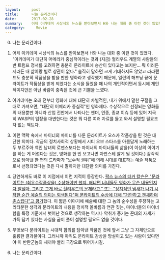 ```yaml
---
layout:     post
title:      나는 문리건이다
date:       2017-02-28
summary:    어제 아카데미 시상식의 뉴스를 받아보면서 H와 나눈 대화 중 이런 것이 있었다. "아카데미가 대단히 어메리카 중심적이라는 것과 (지금) 헐리우드 계열의 사람들의 반 트럼프 정서를 고려하면 충분히 문라이트에 승산이 있다고는 보지만... 뭐 이러든 저러든 내 삶이랑 별로 상관이 없다." 솔직히 말하면 크게 기대하지도 않았고 라라랜드도 충분히 작품상을 받을 만한 영화라고 생각했기 때문에, 일련의 해프닝 끝에 문라이트가 작품상을 받게 되었다는 소식을 들었을 때 나의 개인적이면서 동시에 개인적이지만은 아닌 바람이 충족된 것에 큰 기쁨을 느꼈다.
category:	  Movie
---
```


0. 나는 문리건이다.

1. 어제 아카데미 시상식의 뉴스를 받아보면서 H와 나눈 대화 중 이런 것이 있었다. "아카데미가 대단히 어메리카 중심적이라는 것과 (지금) 헐리우드 계열의 사람들의 반 트럼프 정서를 고려하면 충분히 문라이트에 승산이 있다고는 보지만... 뭐 이러든 저러든 내 삶이랑 별로 상관이 없다." 솔직히 말하면 크게 기대하지도 않았고 라라랜드도 충분히 작품상을 받을 만한 영화라고 생각했기 때문에, 일련의 해프닝 끝에 문라이트가 작품상을 받게 되었다는 소식을 들었을 때 나의 개인적이면서 동시에 개인적이지만은 아닌 바람이 충족된 것에 큰 기쁨을 느꼈다.

2. 아카데미는 오래 전부터 영화에 대해 대단히 차별적인, 내가 위에서 말한 구절을 그대로 가져오면, "대단히 어메리카 중심적"인 영화제다. 수상작으로 선정되는 영화들의 내용뿐만 아니라 산업 전반에서 나타나는 젠더, 인종, 종교 이슈 등에 있어 지극히 WASP의 입장을 대변한다는 것은 뭐 다른 여러 자료를 들고 와서 설명할 필요조차 없는 팩트다.

3. 이런 맥락 속에서 마이너의 마이너를 다룬 문라이트가 오스카 작품상을 탄 것은 대단한 의미다. 작금의 정치사회적 상황에서 시티 오브 스타스를 아름답게 노래하는 두 부르주아 백인 남녀의 로맨스보다는 마이너의 마이너들의 삶을(이 이상의 이야기를 하는 게 어렵다는 것은, 영화를 한 번 보고나면 자연스레 알게 될 것이다.) 감각적으로 담아낸 한 편의 드라마가 "보수적 권위"에 의해 시대를 대표하는 예술 작품으로서 선정되었다는 것은 다시 말하지만 대단한 의미를 가진다.

4. 당연하게도 바로 이 지점에서 이런 지적이 등장한다. [팍스 뉴스의 터커 칼슨은 "문라이트는 (최우수작품상을) 수상해야만 했지. 왜냐면 너네들도 영화가 무슨 내용인지 다 알잖아. 그리고 그게 바로 헐리우드의 문제라고." 또는 "정치적인 냄새가 나기 시작한 순간 예술의 의미는 퇴색된다"며 문라이트의 수상에 대해 "거만하고 젠체하며 촌스럽다"고 평가](https://thinkprogress.org/fox-news-tucker-carlson-says-moonlight-only-won-best-picture-because-of-political-correctness-669f9e6d7850)했다. 이 짧은 이야기에 예술에 대한 그 놈의 순수성을 주장하는 고리타분한 생각과 문라이트의 내용을 정치적 올바름과 연관 짓는, 마이너들의 마이너함을 특정 기준에서 벗어난 것으로 생각하는 역시나 악취가 풍기는 꼰대의 자세가 가득 담겨 있다는 사실을 굳이 풀어 설명할 필요도 없을 것이다.

5. 무엇보다 문라이트는 시대적 함의를 담아낸 작품인 것에 앞서 그냥 그 자체만으로 훌륭한 결과물이다. 그러니까 아직도 문라이트 감상을 망설이고 있는 사람이 있다면 야 이 반란군놈의 새끼야 빨리 극장으로 뛰어가시길.

6. 나는 문리건이다.
